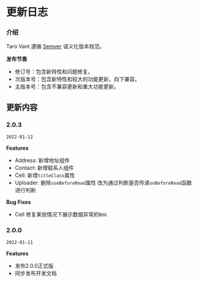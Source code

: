 # 更新日志

### 介绍

Taro Vant 遵循 [Semver](https://semver.org/lang/zh-CN/) 语义化版本规范。

**发布节奏**

- 修订号：包含新特性和问题修复。
- 次版本号：包含新特性和较大的功能更新，向下兼容。
- 主版本号：包含不兼容更新和重大功能更新。

## 更新内容

### 2.0.3

`2022-01-12`

**Features**

- Address: 新增地址组件
- Contact: 新增联系人组件
- Cell: 新增`titleClass`属性
- Uploader: 删除`useBeforeRead`属性 改为通过判断是否传递`onBeforeRead`函数进行判断

**Bug Fixes**
- Cell 修复某些情况下展示数据异常的`BUG`

### 2.0.0

`2022-01-11`

**Features**

- 发布2.0.0正式版
- 同步发布开发文档
